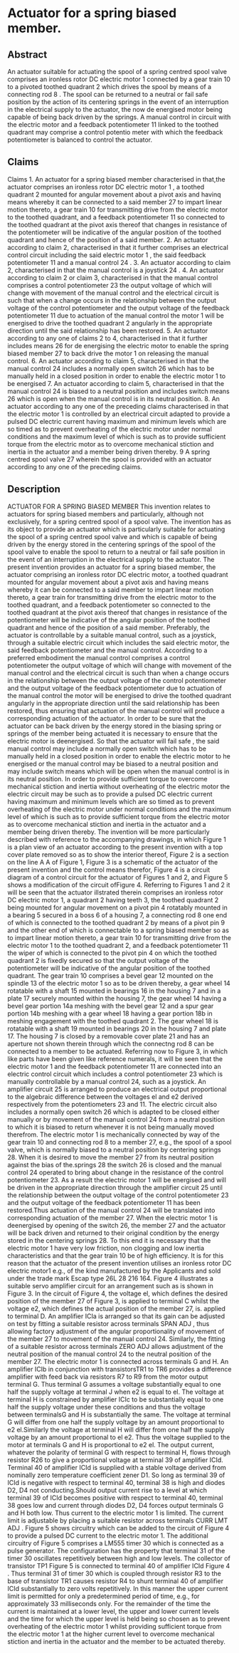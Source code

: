 # Actuator for a spring biased member.

## Abstract
An actuator suitable for actuating the spool of a spring centred spool valve comprises an ironless rotor DC electric motor 1 connected by a gear train 10 to a pivoted toothed quadrant 2 which drives the spool by means of a connecting rod 8 . The spool can be returned to a neutral or fail safe position by the action of its centering springs in the event of an interruption in the electrical supply to the actuator, the now de energised motor being capable of being back driven by the springs. A manual control in circuit with the electric motor and a feedback potentiometer 11 linked to the toothed quadrant may comprise a control potentio meter with which the feedback potentiometer is balanced to control the actuator.

## Claims
Claims 1. An actuator for a spring biased member characterised in that,the actuator comprises an ironless rotor DC electric motor 1 , a toothed quadrant 2 mounted for angular movement about a pivot axis and havinq means whereby it can be connected to a said member 27 to impart linear motion thereto, a gear train 10 for transmitting drive from the electric motor to the toothed quadrant, and a feedback potentiometer 11 so connected to the toothed quadrant at the pivot axis thereof that changes in resistance of the potentiometer will be indicative of the angular position of the toothed quadrant and hence of the position of a said member. 2. An actuator according to claim 2, characterised in that it further comprises an electrical control circuit including the said electric motor 1 , the said feedback potentiometer 11 and a manual control 24 . 3. An actuator according to claim 2, characterised in that the manual control is a joystick 24 . 4. An actuator according to claim 2 or claim 3, characterised in that the manual control comprises a control potentiometer 23 the output voltage of which will change with movement of the manual control and the electrical circuit is such that when a change occurs in the relationship between the output voltage of the control potentiometer and the output voltage of the feedback potentiometer 11 due to actuation of the manual control the motor 1 will be energised to drive the toothed quadrant 2 angularly in the appropriate direction until the said relationship has been restored. 5. An actuator according to any one of claims 2 to 4, characterised in that it further includes means 26 for de energising the electric motor to enable the spring biased member 27 to back drive the motor 1 on releasing the manual control. 6. An actuator according to claim 5, characterised in that the manual control 24 includes a normally open switch 26 which has to be manually held in a closed position in order to enable the electric motor 1 to be energised 7. An actuator according to claim 5, characterised in that the manual control 24 is biased to a neutral position and includes switch means 26 which is open when the manual control is in its neutral position. 8. An actuator according to any one of the preceding claims characterised in that the electric motor 1 is controlled by an electrical circuit adapted to provide a pulsed DC electric current having maximum and minimum levels which are so timed as to prevent overheating of the electric motor under normal conditions and the maximum level of which is such as to provide sufficient torque from the electric motor as to overcome mechanical stiction and inertia in the actuator and a member being driven thereby. 9 A spring centred spool valve 27 wherein the spool is provided with an actuator according to any one of the preceding claims.

## Description
ACTUATOR FOR A SPRING BIASED MEMBER This invention relates to actuators for spring biased members and particularly, although not exclusively, for a spring centred spool of a spool valve. The invention has as its object to provide an actuator which is particularly suitable for actuating the spool of a spring centred spool valve and which is capable of being driven by the energy stored in the centering springs of the spool of the spool valve to enable the spool to return to a neutral or fail safe position in the event of an interruption in the electrical supply to the actuator. The present invention provides an actuator for a spring biased member, the actuator comprising an ironless rotor DC electric motor, a toothed quadrant mounted for angular movement about a pivot axis and having means whereby it can be connected to a said member to impart linear motion thereto, a gear train for transmitting drive from the electric motor to the toothed quadrant, and a feedback potentiometer so connected to the toothed quadrant at the pivot axis thereof that changes in resistance of the potentiometer will be indicative of the angular position of the toothed quadrant and hence of the position of a said member. Preferably, the actuator is controllable by a suitable manual control, such as a joystick, through a suitable electric circuit which includes the said electric motor, the said feedback potentiometer and the manual control. According to a preferred embodiment the manual control comprises a control potentiometer the output voltage of which will change with movement of the manual control and the electrical circuit is such than when a change occurs in the relationship between the output voltage of the control potentiometer and the output voltage of the feedback potentiometer due to actuation of the manual control the motor will be energised to drive the toothed quadrant angularly in the appropriate direction until the said relationship has been restored, thus ensuring that actuation of the manual control will produce a corresponding actuation of the actuator. In order to be sure that the actuator can be back driven by the energy stored in the biasing spring or springs of the member being actuated it is necessary to ensure that the electric motor is deenergised. So that the actuator will fail safe , the said manual control may include a normally open switch which has to be manually held in a closed position in order to enable the electric motor to he energised or the manual control may be biased to a neutral position and may include switch means which will be open when the manual control is in its neutral position. In order to provide sufficient torque to overcome mechanical stiction and inertia without overheating of the electric motor the electric circuit may be such as to provide a pulsed DC electric current having maximum and minimum levels which are so timed as to prevent overheating of the electric motor under normal conditions and the maximum level of which is such as to provide sufficient torque from the electric motor as to overcome mechanical stiction and inertia in the actuator and a member being driven thereby. The invention will be more particularly described with reference to the accompanying drawings, in which Figure 1 is a plan view of an actuator according to the present invention with a top cover plate removed so as to show the interior thereof, Figure 2 is a section on the line A A of Figure 1, Figure 3 is a schematic of the actuator of the present invention and the control means therefor, Figure 4 is a circuit diagram of a control circuit for the actuator of Figures 1 and 2, and Figure 5 shows a modification of the circuit ofFigure 4. Referring to Figures 1 and 2 it will be seen that the actuator illstrated therein comprises an ironless rotor DC electric motor 1, a quadrant 2 having teeth 3, the toothed quadrant 2 being mounted for angular movement on a pivot pin 4 rotatably mounted in a bearing 5 secured in a boss 6 of a housing 7, a connecting rod 8 one end of which is connected to the toothed quadrant 2 by means of a pivot pin 9 and the other end of which is connectable to a spring biased member so as to impart linear motion thereto, a gear train 10 for transmitting drive from the electric motor 1 to the toothed quadrant 2, and a feedback potentiometer 11 the wiper of which is connected to the pivot pin 4 on which the toothed quadrant 2 is fixedly secured so that the output voltage of the potentiometer will be indicative of the angular position of the toothed quadrant. The gear train 10 comprises a bevel gear 12 mounted on the spindle 13 of the electric motor 1 so as to be driven thereby, a gear wheel 14 rotatable with a shaft 15 mounted in bearings 16 in the housing 7 and in a plate 17 securely mounted within the housing 7, the gear wheel 14 having a bevel gear portion 14a meshing with the bevel gear 12 and a spur gear portion 14b meshing with a gear wheel 18 having a gear portion 18b in meshing engagement with the toothed quadrant 2. The gear wheel 18 is rotatable with a shaft 19 mounted in bearings 20 in the housing 7 and plate 17. The housing 7 is closed by a removable cover plate 21 and has an aperture not shown therein through which the connectng rod 8 can be connected to a member to be actuated. Referring now to Figure 3, in which like parts have been given like reference numerals, it will be seen that the electric motor 1 and the feedback potentiometer 11 are connected into an electric control circuit which includes a control potentiometer 23 which is manually controllable by a manual control 24, such as a joystick. An amplifier circuit 25 is arranged to produce an electrical output proportional to the algebraic difference between the voltages el and e2 derived respectively from the potentiometers 23 and 11. The electric circuit also includes a normally open switch 26 which is adapted to be closed either manually or by movement of the manual control 24 from a neutral position to which it is biased to return whenever it is not being manually moved therefrom. The electric motor 1 is mechanically connected by way of the gear train 10 and connecting rod 8 to a member 27, e.g., the spool of a spool valve, which is normally biased to a neutral position by centering springs 28. When it is desired to move the member 27 from its neutral position against the bias of the.springs 28 the switch 26 is closed and the manual control 24 operated to bring about change in the resistance of the control potentiometer 23. As a result the electric motor 1 will be energised and will be driven in the appropriate direction through the amplifier circuit 25 until the relationship between the output voltage of the control potentiometer 23 and the output voltage of the feedback potentiometer 11 has been restored.Thus actuation of the manual control 24 will be translated into corresponding actuation of the member 27. When the electric motor 1 is deenergised by opening of the switch 26, the member 27 and the actuator will be back driven and returned to their original condition by the energy stored in the centering springs 28. To this end it is necessary that the electric motor 1 have very low friction, non clogging and low inertia characteristics and that the gear train 10 be of high efficiency. It is for this reason that the actuator of the present invention utilises an ironless rotor DC electric motor1 e.g., of the kind manufactured by the Applicants and sold under the trade mark Escap type 26L 28 216 164. Figure 4 illustrates a suitable servo amplifier circuit for an arrangement such as is shown in Figure 3. In the circuit of Figure 4, the voltage el, which defines the desired position of the member 27 of Figure 3, is applied to terminal C whilst the voltage e2, which defines the actual position of the member 27, is. applied to terminal D. An amplifier ICIa is arranged so that its gain can be adjusted on test by fitting a suitable resistor across terminals SPAN ADJ , thus allowing factory adjustment of the angular proportionality of movement of the member 27 to movement of the manual control 24. Similarly, the fitting of a suitable resistor across terminals ZERO ADJ allows adjustment of the neutral position of the manual control 24 to the neutral position of the member 27. The electric motor 1 is connected across terminals G and H. An amplifier ICIb in conjunction with transistorsTR1 to TR6 provides a difference amplifier with feed back via resistors R7 to R9 from the motor output terminal G. Thus terminal G assumes a voltage substantially equal to one half the supply voltage at terminal J when e2 is equal to el. The voltage at terminal H is constrained by amplifier ICIc to be substantially equal to one half the supply voltage under these conditions and thus the voltage between terminalsG and H is substantially the same. The voltage at terminal G will differ from one half the supply voltage by an amount proportional to e2 el.Similarly the voltage at terminal H will differ from one half the supply voltage by an amount proportional to el e2. Thus the voltage supplied to the motor at terminals G and H is proportional to e2 el. The output current, whatever the polarity of terminal G with respect to terminal H, flows through resistor R26 to give a proportional voltage at terminal 39 of amplifier ICId. Terminal 40 of amplifier ICId is supplied with a stable voltage derived from nominally zero temperature coefficient zener D1. So long as terminal 39 of ICId is negative with respect to terminal 40, terminal 38 is high and diodes D2, D4 not conducting.Should output current rise to a level at which terminal 39 of ICId becomes positive with respect to terminal 40, terminal 38 goes low and current through diodes D2, D4 forces output terminals G and H both low. Thus current to the electric motor 1 is limited. The current limit is adjustable by placing a suitable resistor across terminals CURR LMT ADJ . Figure 5 shows circuitry which can be added to the circuit of Figure 4 to provide a pulsed DC current to the electric motor 1. The additional circuitry of Figure 5 comprises a LM555 timer 30 which is connected as a pulse generator. The configuration has the property that terminal 31 of the timer 30 oscillates repetitively between high and low levels. The collector of transistor TP1 Figure 5 is connected to terminal 40 of amplifier ICId Figure 4 . Thus terminal 31 of timer 30 which is coupled through resistor R3 to the base of transistor TR1 causes resistor R4 to shunt terminal 40 of amplifier ICId substantially to zero volts repetitively. In this manner the upper current limit is permitted for only a predetermined period of time, e.g., for approximately 33 milliseconds only. For the remainder of the time the current is maintained at a lower level, the upper and lower current levels and the time for which the upper level is held being so chosen as to prevent overheating of the electric motor 1 whilst providing sufficient torque from the electric motor 1 at the higher current level to overcome mechanical stiction and inertia in the actuator and the member to be actuated thereby.